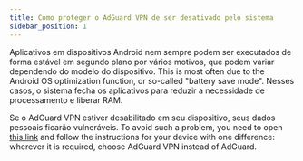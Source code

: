 ```yaml
---
title: Como proteger o AdGuard VPN de ser desativado pelo sistema
sidebar_position: 1
---
```


Aplicativos em dispositivos Android nem sempre podem ser executados de forma estável em segundo plano por vários motivos, que podem variar dependendo do modelo do dispositivo. This is most often due to the Android OS optimization function, or so-called "battery save mode". Nesses casos, o sistema fecha os aplicativos para reduzir a necessidade de processamento e liberar RAM.

Se o AdGuard VPN estiver desabilitado em seu dispositivo, seus dados pessoais ficarão vulneráveis. To avoid such a problem, you need to open [this link](https://adguard.com/kb/adguard-for-android/solving-problems/background-work/) and follow the instructions for your device with one difference: wherever it is required, choose AdGuard VPN instead of AdGuard.
